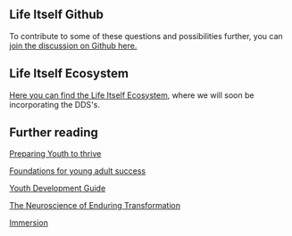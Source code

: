 
## Life Itself Github 

To contribute to some of these questions and possibilities further, you can [join the discussion on Github here.](https://github.com/orgs/life-itself/discussions)

## Life Itself Ecosystem 

[Here you can find the Life Itself Ecosystem](https://lifeitself.org/ecosystem), where we will soon be incorporating the DDS's. 

## Further reading 

[Preparing Youth to thrive](https://media.alexandriava.gov/docs-archives/dchs/childrenfamily/preparing-youth-to-thrive.pdf)

[Foundations for young adult success](https://consortium.uchicago.edu/sites/default/files/2018-10/Foundations%20for%20Young%20Adult-Jun2015-Consortium.pdf)

[Youth Development Guide](https://www.ca-ilg.org/sites/main/files/file-attachments/ydguide.pdf?1499097609)

[The Neuroscience of Enduring Transformation](https://libraryofprofessionalcoaching.com/wp-app/wp-content/uploads/2021/06/Steve-March.-The-Neuroscience-of-Enduring-Transformation-V3-final.pdf)

[Immersion](https://lifeitself.org/blog/2023/10/06/Immersion)

